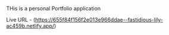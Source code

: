 THis is a personal Portfolio application

Live URL - (https://655f84f156f2e013e966ddae--fastidious-lily-ac459b.netlify.app/)
